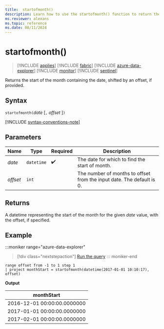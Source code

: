 ```yaml
---
title:  startofmonth()
description: Learn how to use the startofmonth() function to return the start of the month for the given date.
ms.reviewer: alexans
ms.topic: reference
ms.date: 08/11/2024
---
```

# startofmonth()

> [!INCLUDE [applies](../includes/applies-to-version/applies.md)] [!INCLUDE [fabric](../includes/applies-to-version/fabric.md)] [!INCLUDE [azure-data-explorer](../includes/applies-to-version/azure-data-explorer.md)] [!INCLUDE [monitor](../includes/applies-to-version/monitor.md)] [!INCLUDE [sentinel](../includes/applies-to-version/sentinel.md)]

Returns the start of the month containing the date, shifted by an offset, if provided.

## Syntax

`startofmonth(`*date* [`,` *offset* ]`)`

[!INCLUDE [syntax-conventions-note](../includes/syntax-conventions-note.md)]

## Parameters

| Name | Type | Required | Description |
|--|--|--|--|
| *date* | `datetime` |  :heavy_check_mark: | The date for which to find the start of month.|
| *offset* | `int` | | The number of months to offset from the input date. The default is 0.|

## Returns

A datetime representing the start of the month for the given *date* value, with the offset, if specified.

## Example

:::moniker range="azure-data-explorer"
> [!div class="nextstepaction"]
> <a href="https://dataexplorer.azure.com/clusters/help/databases/Samples?query=H4sIAAAAAAAAAy2MSQqAMBAE776ijwoKGS+C4Ct8QdCJC8SR2EcfbxShoKEaKvljUVgIlxIhWUQjoEFwUU9IceNMtutERDu4jvSJGPKb18LnytlTuUUtWydd4yQDcf1LV9V/vXoAr00vemsAAAA=" target="_blank">Run the query</a>
::: moniker-end

```kusto
range offset from -1 to 1 step 1
| project monthStart = startofmonth(datetime(2017-01-01 10:10:17), offset) 
```

**Output**

|monthStart|
|---|
|2016-12-01 00:00:00.0000000|
|2017-01-01 00:00:00.0000000|
|2017-02-01 00:00:00.0000000|
